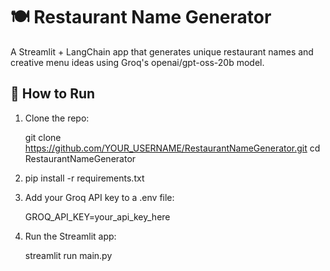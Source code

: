 # 🍽️ Restaurant Name Generator

A Streamlit + LangChain app that generates unique restaurant names and creative menu ideas using Groq's openai/gpt-oss-20b model.

## 🚀 How to Run

1. Clone the repo:
   
   git clone https://github.com/YOUR_USERNAME/RestaurantNameGenerator.git
   cd RestaurantNameGenerator

2. pip install -r requirements.txt

3. Add your Groq API key to a .env file:

   GROQ_API_KEY=your_api_key_here

4. Run the Streamlit app:

    streamlit run main.py
   